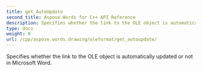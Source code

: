 ```yaml
---
title: get_AutoUpdate
second_title: Aspose.Words for C++ API Reference
description: Specifies whether the link to the OLE object is automatically updated or not in Microsoft Word. 
type: docs
weight: 0
url: /cpp/aspose.words.drawing/oleformat/get_autoupdate/
---
```


Specifies whether the link to the OLE object is automatically updated or not in Microsoft Word. 

